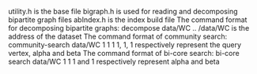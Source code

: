 utility.h is the base file
bigraph.h is used for reading and decomposing bipartite graph files
abIndex.h is the index build file
The command format for decomposing bipartite graphs: decompose data/WC
.. /data/WC is the address of the dataset
The command format of community search: community-search data/WC 1 1 1
1, 1, 1 respectively represent the query vertex, alpha and beta
The command format of bi-core search: bi-core search data/WC 1 1
1 and 1 respectively represent alpha and beta
